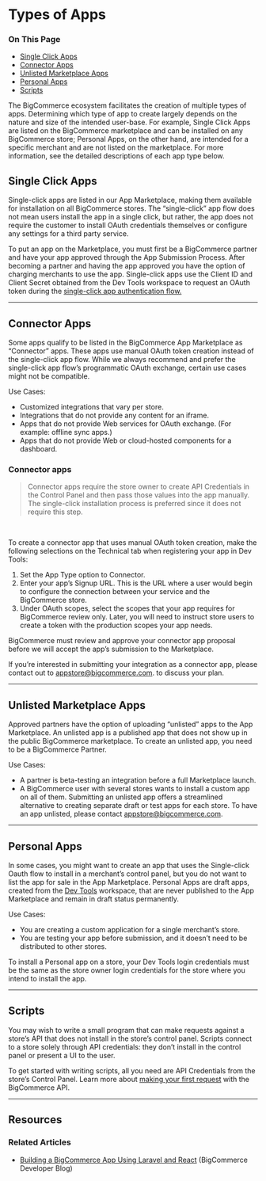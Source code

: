 # Types of Apps
<div class="otp" id="no-index">
	<h3> On This Page </h3>
	<ul>
		<li><a href="#types-of-apps_single-click-apps"> Single Click Apps</a></li>
		<li><a href="#types-of-apps_connector-apps"> Connector Apps</a></li>
		<li><a href="#types-of-apps_unlisted-marketplace-apps"> Unlisted Marketplace Apps</a></li>
		<li><a href="#types-of-personal_apps"> Personal Apps</a></li>
		<li><a href="#types-of-apps_scripts"> Scripts</a></li>
	</ul>
</div>

<a href='#types-of-apps_single-click-apps' aria-hidden='true' class='block-anchor'  id='types-of-apps_single-click-apps'><i aria-hidden='true' class='linkify icon'></i></a>

The BigCommerce ecosystem facilitates the creation of multiple types of apps. Determining which type of app to create largely depends on the nature and size of the intended user-base. For example, Single Click Apps are listed on the BigCommerce marketplace and can be installed on any BigCommerce store; Personal Apps, on the other hand, are intended for a specific merchant and are not listed on the marketplace. For more information, see the detailed descriptions of each app type below.

## Single Click Apps

Single-click apps are listed in our App Marketplace, making them available for installation on all BigCommerce stores. The “single-click” app flow does not mean users install the app in a single click, but rather, the app does not require the customer to install OAuth credentials themselves or configure any settings for a third party service.

To put an app on the Marketplace, you must first be a BigCommerce partner and have your app approved through the App Submission Process. After becoming a partner and having the app approved you have the option of charging merchants to use the app.
Single-click apps use the Client ID and Client Secret obtained from the Dev Tools workspace to request an OAuth token during the [single-click app authentication flow.](/api-docs/getting-started/building-apps-bigcommerce/building-apps#building-apps_oauth-summary)

---

<a href='#types-of-apps_connector-apps' aria-hidden='true' class='block-anchor'  id='types-of-apps_connector-apps'><i aria-hidden='true' class='linkify icon'></i></a>

## Connector Apps

Some apps qualify to be listed in the BigCommerce App Marketplace as “Connector” apps. These apps use manual OAuth token creation instead of the single-click app flow.
While we always recommend and prefer the single-click app flow’s programmatic OAuth exchange, certain use cases might not be compatible. 

Use Cases:
- Customized integrations that vary per store.
- Integrations that do not provide any content for an iframe.
- Apps that do not provide Web services for OAuth exchange. (For example: offline sync apps.)
- Apps that do not provide Web or cloud-hosted components for a dashboard.

<div class="HubBlock--callout">
<div class="CalloutBlock--info">
<div class="HubBlock-content">
    
<!-- theme:  -->

### Connector apps
> Connector apps require the store owner to create API Credentials in the Control Panel and then pass those values into the app manually. The single-click installation process is preferred since it does not require this step.

</div>
</div>
</div>

<br>

To create a connector app that uses manual OAuth token creation, make the following selections on the Technical tab when registering your app in Dev Tools:

1. Set the App Type option to Connector.
2. Enter your app’s Signup URL. This is the URL where a user would begin to configure the connection between your service and the BigCommerce store.
3. Under OAuth scopes, select the scopes that your app requires for BigCommerce review only. Later, you will need to instruct store users to create a token with the production scopes your app needs.

BigCommerce must review and approve your connector app proposal before we will accept the app’s submission to the Marketplace.

If you’re interested in submitting your integration as a connector app, please contact out to <a href="mailto:appstore@bigcommerce.com">appstore@bigcommerce.com</a>. to discuss your plan.

---

<a href='#types-of-apps_unlisted-marketplace-apps' aria-hidden='true' class='block-anchor'  id='types-of-apps_unlisted-marketplace-apps'><i aria-hidden='true' class='linkify icon'></i></a>

## Unlisted Marketplace Apps

Approved partners have the option of uploading “unlisted” apps to the App Marketplace. An unlisted app is a published app that does not show up in the public BigCommerce marketplace. To create an unlisted app, you need to be a BigCommerce Partner.

Use Cases:
- A partner is beta-testing an integration before a full Marketplace launch.
- A BigCommerce user with several stores wants to install a custom app on all of them. Submitting an unlisted app offers a streamlined alternative to creating separate draft or test apps for each store. To have an app unlisted, please contact
 <a href="mailto:appstore@bigcommerce.com">appstore@bigcommerce.com</a>.

---

<a href='#types-of-personal_apps' aria-hidden='true' class='block-anchor'  id='types-of-personal_apps'><i aria-hidden='true' class='linkify icon'></i></a>

## Personal Apps

In some cases, you might want to create an app that uses the Single-click Oauth flow to install in a merchant’s control panel, but you do not want to list the app for sale in the App Marketplace. Personal Apps are draft apps, created from the [Dev Tools](https://devtools.bigcommerce.com/) workspace, that are never published to the App Marketplace and remain in draft status permanently.

Use Cases:
- You are creating a custom application for a single merchant’s store.
- You are testing your app before submission, and it doesn’t need to be distributed to other stores.

To install a Personal app on a store, your Dev Tools login credentials must be the same as the store owner login credentials for the store where you intend to install the app.

---

<a href='#types-of-apps_scripts' aria-hidden='true' class='block-anchor'  id='types-of-apps_scripts'><i aria-hidden='true' class='linkify icon'></i></a>

## Scripts

You may wish to write a small program that can make requests against a store’s API that does not install in the store’s control panel. Scripts connect to a store solely through API credentials: they don’t install in the control panel or present a UI to the user.

To get started with writing scripts, all you need are API Credentials from the store’s Control Panel.  Learn more about [making your first request](/api-docs/getting-started/basics/making-requests) with the BigCommerce API. 

---

## Resources
### Related Articles
* [Building a BigCommerce App Using Laravel and React](https://medium.com/bigcommerce-developer-blog/building-a-bigcommerce-app-using-laravel-and-react-711ceceb5006) (BigCommerce Developer Blog)

